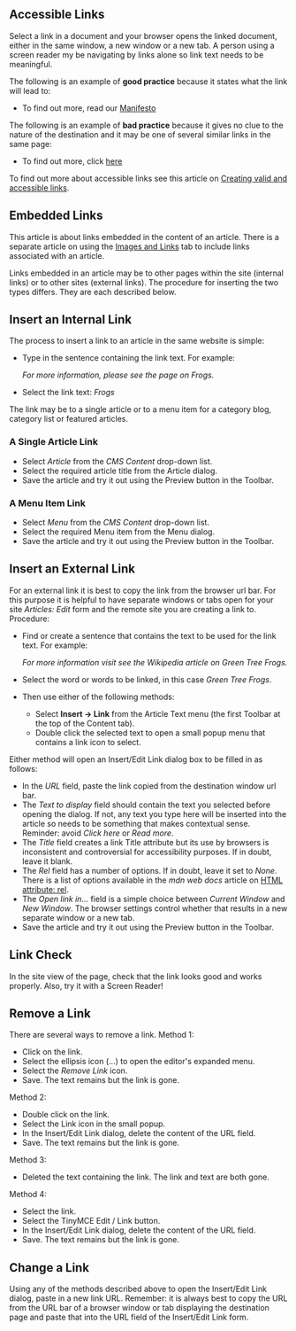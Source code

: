 <!-- Filename: J4.x:Article_Links / Display title: Article: Edit - Links -->

## Accessible Links

Select a link in a document and your browser opens the linked document,
either in the same window, a new window or a new tab. A person using a
screen reader my be navigating by links alone so link text needs to be
meaningful.

The following is an example of **good practice** because it states what the
link will lead to:

- To find out more, read our [Manifesto](#)

The following is an example of **bad practice** because it gives no clue to the
nature of the destination and it may be one of several similar links in the
same page:

- To find out more, click [here](#)

To find out more about accessible links see this article on 
[Creating valid and accessible links](https://www.a11yproject.com/posts/creating-valid-and-accessible-links/).

## Embedded Links

This article is about links embedded in the content of an article. There is a
separate article on using the [Images and Links](jdocmanual?article=user/articles/article-images-and-links)
tab to include links associated with an article.

Links embedded in an article may be to other pages within the site (internal 
links) or to other sites (external links). The procedure for inserting the two 
types differs. They are each described below.

## Insert an Internal Link

The process to insert a link to an article in the same website is simple:
- Type in the sentence containing the link text. For example:
  
  *For more information, please see the page on Frogs.*
- Select the link text: *Frogs*

The link may be to a single article or to a menu item for a category blog,
category list or featured articles.

### A Single Article Link

- Select *Article* from the *CMS Content* drop-down list.
- Select the required article title from the Article dialog. 
- Save the article and try it out using the Preview button in the Toolbar.

### A Menu Item Link

- Select *Menu* from the *CMS Content* drop-down list.
- Select the required Menu item from the Menu dialog. 
- Save the article and try it out using the Preview button in the Toolbar.

## Insert an External Link

For an external link it is best to copy the link from the browser url bar. 
For this purpose it is helpful to have separate windows or tabs open for 
your site *Articles: Edit* form and the remote site you are creating a link to.
Procedure:

- Find or create a sentence that contains the text to be used for the link text. 
  For example:

  *For more information visit see the Wikipedia article on Green Tree Frogs.*
- Select the word or words to be linked, in this case *Green Tree Frogs*.
- Then use either of the following methods: 
  - Select **Insert → Link** from the Article Text menu (the first Toolbar at
    the top of the Content tab).
  - Double click the selected text to open a small popup menu that contains a
    link icon to select.

Either method will open an Insert/Edit Link dialog box to be filled in as
follows:

- In the *URL* field, paste the link copied from the destination window url bar.
- The *Text to display* field should contain the text you selected
  before opening the dialog. If not, any text you type here will be
  inserted into the article so needs to be something that makes
  contextual sense. Reminder: avoid *Click here* or *Read more*.
- The *Title* field creates a link Title attribute but its use by
  browsers is inconsistent and controversial for accessibility purposes.
  If in doubt, leave it blank.
- The *Rel* field has a number of options. If in doubt, leave it set to
  *None*. There is a list of options available in the *mdn web docs* article on 
  [HTML attribute: rel](https://developer.mozilla.org/en-US/docs/Web/HTML/Attributes/rel).
- The *Open link in...* field is a simple choice between
  *Current Window* and *New Window*. The browser settings control
  whether that results in a new separate window or a new tab.
- Save the article and try it out using the Preview button in the Toolbar.

## Link Check

In the site view of the page, check that the link looks good and works properly. 
Also, try it with a  Screen Reader!

## Remove a Link

There are several ways to remove a link. Method 1:
- Click on the link.
- Select the ellipsis icon (...) to open the editor's expanded menu.
- Select the *Remove Link* icon.
- Save. The text remains but the link is gone.

Method 2:
- Double click on the link.
- Select the Link icon in the small popup.
- In the Insert/Edit Link dialog, delete the content of the URL field.
- Save. The text remains but the link is gone.

Method 3:
- Deleted the text containing the link. The link and text are both gone.

Method 4:
- Select the link. 
- Select the TinyMCE Edit / Link button.
- In the Insert/Edit Link dialog, delete the content of the URL field.
- Save. The text remains but the link is gone.

## Change a Link

Using any of the methods described above to open the Insert/Edit Link dialog,
paste in a new link URL. Remember: it is always best to copy the URL from the
URL bar of a browser window or tab displaying the destination page and paste
that into the URL field of the Insert/Edit Link form. 
